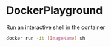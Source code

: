 # DockerPlayground

Run an interactive shell in the container

```sh
docker run -it [ImageName] sh
```
